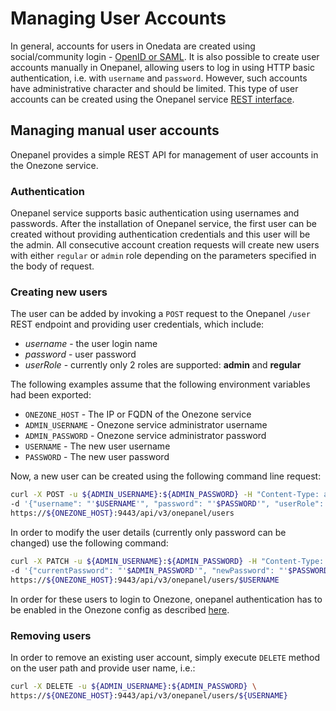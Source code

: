 # Managing User Accounts

<!-- toc -->

In general, accounts for users in Onedata are created using social/community login - [OpenID or SAML](openid_saml_configuration.md). 
It is also possible to create user accounts manually in Onepanel, allowing users to log in 
using HTTP basic authentication, i.e. with `username` and `password`. However, such accounts have
administrative character and should be limited. This type of user accounts can be created using the Onepanel service [REST interface](../advanced/rest/onepanel/overview.md).

## Managing manual user accounts

Onepanel provides a simple REST API for management of user accounts in the Onezone service.

### Authentication
Onepanel service supports basic authentication using usernames and passwords. 
After the installation of Onepanel service, the first user can be created without providing authentication credentials 
and this user will be the admin. All consecutive account creation requests will create new users with either 
`regular` or `admin` role depending on the parameters specified in the body of request.

### Creating new users
The user can be added by invoking a `POST` request to the Onepanel `/user` REST endpoint and providing user credentials, which include:
* _username_ - the user login name
* _password_ - user password
* _userRole_ - currently only 2 roles are supported: **admin** and **regular**

The following examples assume that the following environment variables had been exported:
* `ONEZONE_HOST` - The IP or FQDN of the Onezone service
* `ADMIN_USERNAME` - Onezone service administrator username
* `ADMIN_PASSWORD` - Onezone service administrator password
* `USERNAME` - The new user username
* `PASSWORD` - The new user password

Now, a new user can be created using the following command line request:

```bash
curl -X POST -u ${ADMIN_USERNAME}:${ADMIN_PASSWORD} -H "Content-Type: application/json" \
-d '{"username": "'$USERNAME'", "password": "'$PASSWORD'", "userRole": "regular"}' \
https://${ONEZONE_HOST}:9443/api/v3/onepanel/users
```

In order to modify the user details (currently only password can be changed) use the following command:

```bash
curl -X PATCH -u ${ADMIN_USERNAME}:${ADMIN_PASSWORD} -H "Content-Type: application/json" \
-d '{"currentPassword": "'$ADMIN_PASSWORD'", "newPassword": "'$PASSWORD'"}' \
https://${ONEZONE_HOST}:9443/api/v3/onepanel/users/$USERNAME
```

In order for these users to login to Onezone, onepanel authentication has to be enabled 
in the Onezone config as described [here](openid_saml_configuration.md).

### Removing users
In order to remove an existing user account, simply execute `DELETE` method on the user path and provide user name, i.e.:

```bash
curl -X DELETE -u ${ADMIN_USERNAME}:${ADMIN_PASSWORD} \
https://${ONEZONE_HOST}:9443/api/v3/onepanel/users/${USERNAME}
```

